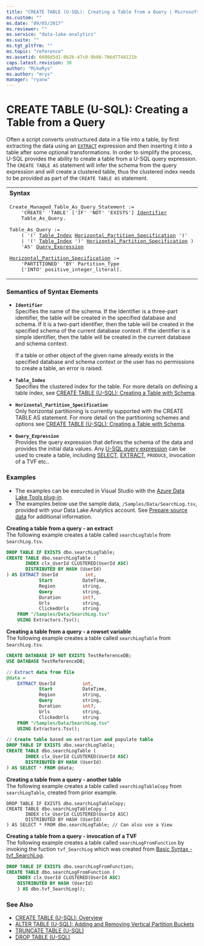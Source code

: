 ```yaml
---
title: "CREATE TABLE (U-SQL): Creating a Table from a Query | Microsoft Docs"
ms.custom: ""
ms.date: "09/05/2017"
ms.reviewer: ""
ms.service: "data-lake-analytics"
ms.suite: ""
ms.tgt_pltfrm: ""
ms.topic: "reference"
ms.assetid: 6608d5d1-0b2b-47c0-9b86-7b6d7744121b
caps.latest.revision: 30
author: "MikeRys"
ms.author: "mrys"
manager: "ryanw"
---
```

# CREATE TABLE (U-SQL): Creating a Table from a Query
Often a script converts unstructured data in a file into a table, by first extracting the data using an [`EXTRACT`](extract-expression-u-sql.md) expression and then inserting it into a table after some optional transformations. In order to simplify the process, U-SQL provides the ability to create a table from a U-SQL query expression. The `CREATE TABLE AS` statement will infer the schema from the query expression and will create a clustered table, thus the clustered index needs to be provided as part of the `CREATE TABLE AS` statement.  
  
<table><th align="left">Syntax</th><tr><td><pre>
Create_Managed_Table_As_Query_Statement :=                                                               
    'CREATE' 'TABLE' ['IF' 'NOT' 'EXISTS'] <a href="#ident">Identifier</a>  
    Table_As_Query.<br />
Table_As_Query :=  
    ( '(' <a href="#table_index">Table_Index</a> <a href="#h_partition_spec">Horizontal_Partition_Specification</a> ')'  
    | '(' <a href="#table_index">Table_Index</a> ')' <a href="#h_partition_spec">Horizontal_Partition_Specification</a> )  
    'AS' <a href="#qry_exp">Query_Expression</a><br />
<a href="#h_partition_spec">Horizontal_Partition_Specification</a> :=   
    'PARTITIONED' 'BY' Partition_Type  
    ['INTO' positive_integer_literal].
</pre></td></tr></table>

  
### Semantics of Syntax Elements  
-  <a name="ident"></a>**`Identifier`**   
  Specifies the name of the schema. If the Identifier is a three-part identifier, the table will be created in the specified database and schema. If it is a two-part identifier, then the table will be created in the specified schema of the current database context. If the identifier is a simple identifier, then the table will be created in the current database and schema context.  
  
    If a table or other object of the given name already exists in the specified database and schema context or the user has no permissions to create a table, an error is raised.   
  
- <a name="table_index"></a>**`Table_Index`**  
  Specifies the clustered index for the table. For more details on defining a table index, see [CREATE TABLE (U-SQL): Creating a Table with Schema](create-table-u-sql-creating-a-table-with-schema.md).  
  
-  <a name="h_partition_spec"></a>**`Horizontal_Partition_Specification`**   
    Only horizontal partitioning is currently supported with the CREATE TABLE AS statement. For more detail on the partitioning schemes and options see [CREATE TABLE (U-SQL): Creating a Table with Schema](create-table-u-sql-creating-a-table-with-schema.md).  
      
-  <a name="qry_exp"></a>**`Query_Expression`**    
   Provides the query expression that defines the schema of the data and provides the initial data values. Any [U-SQL query expression](query-statements-and-expressions-u-sql.md) can be used to create a table, including [SELECT](select-expression-u-sql.md), [EXTRACT](extract-expression-u-sql.md), `PRODUCE`, invocation of a TVF etc..  
  
### Examples    
- The examples can be executed in Visual Studio with the [Azure Data Lake Tools plug-in](https://www.microsoft.com/download/details.aspx?id=49504).  
- The examples below use the sample data, `/Samples/Data/SearchLog.tsv`, provided with your Data Lake Analytics account. See [Prepare source data](https://docs.microsoft.com/azure/data-lake-analytics/data-lake-analytics-get-started-portal#prepare-source-data) for additional information.

**Creating a table from a query - an extract**   
The following example creates a table called `searchLogTable` from `SearchLog.tsv`.
```sql
DROP TABLE IF EXISTS dbo.searchLogTable;
CREATE TABLE dbo.searchLogTable (
       INDEX clx_UserId CLUSTERED(UserId ASC) 
       DISTRIBUTED BY HASH (UserId)
) AS EXTRACT UserId          int,
            Start           DateTime,
            Region          string,
            Query           string,
            Duration        int?,
            Urls            string,
            ClickedUrls     string
    FROM "/Samples/Data/SearchLog.tsv"
    USING Extractors.Tsv();
```

**Creating a table from a query - a rowset variable**   
The following example creates a table called `searchLogTable` from `SearchLog.tsv`.
```sql
CREATE DATABASE IF NOT EXISTS TestReferenceDB; 
USE DATABASE TestReferenceDB;

// Extract data from file
@data = 
    EXTRACT UserId          int,
            Start           DateTime,
            Region          string,
            Query           string,
            Duration        int?,
            Urls            string,
            ClickedUrls     string
    FROM "/Samples/Data/SearchLog.tsv"
    USING Extractors.Tsv();

// Create table based on extraction and populate table
DROP TABLE IF EXISTS dbo.searchLogTable;
CREATE TABLE dbo.searchLogTable (
       INDEX clx_UserId CLUSTERED(UserId ASC) 
       DISTRIBUTED BY HASH (UserId)
) AS SELECT * FROM @data; 
```

**Creating a table from a query - another table**  
The following example creates a table called `searchLogTableCopy` from `searchLogTable`, created from prior example.
```
DROP TABLE IF EXISTS dbo.searchLogTableCopy;
CREATE TABLE dbo.searchLogTableCopy (
       INDEX clx_UserId CLUSTERED(UserId ASC) 
       DISTRIBUTED BY HASH (UserId)
) AS SELECT * FROM dbo.searchLogTable; // Can also use a View
```

**Creating a table from a query - invocation of a TVF**  
The following example creates a table called `searchLogFromFunction` by invoking the fuction `tvf_SearchLog` which was created from [Basic Syntax - tvf_SearchLog](create-function-u-sql-table-valued-function.md#tvf_SearchLog).
```sql
DROP TABLE IF EXISTS dbo.searchLogFromFunction;
CREATE TABLE dbo.searchLogFromFunction (
    INDEX clx_UserId CLUSTERED(UserId ASC)
    DISTRIBUTED BY HASH (UserId) 
    ) AS dbo.tvf_SearchLog();
```

  
### See Also  
* [CREATE TABLE (U-SQL): Overview](create-table-u-sql-overview.md)  
* [ALTER TABLE (U-SQL): Adding and Removing Vertical Partition Buckets](alter-table-u-sql-adding-and-removing-vertical-partition-buckets.md)
* [TRUNCATE TABLE (U-SQL)](truncate-table-u-sql.md)
* [DROP TABLE (U-SQL)](drop-table-u-sql.md)   
